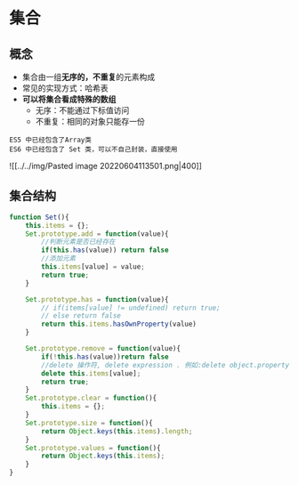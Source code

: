 # 集合

## 概念

- 集合由一组**无序的，不重复**的元素构成
- 常见的实现方式：哈希表
- **可以将集合看成特殊的数组**
	- 无序：不能通过下标值访问
	- 不重复：相同的对象只能存一份

```ad-note
ES5 中已经包含了Array类
ES6 中已经包含了 Set 类，可以不自己封装，直接使用
```

![[../../img/Pasted image 20220604113501.png|400]]

## 集合结构

```js
function Set(){
    this.items = {};
    Set.prototype.add = function(value){
        //判断元素是否已经存在
        if(this.has(value)) return false
        //添加元素
        this.items[value] = value;
        return true;
    }

    Set.prototype.has = function(value){
        // if(items[value] != undefined) return true;
        // else return false
        return this.items.hasOwnProperty(value)
    }

    Set.prototype.remove = function(value){
        if(!this.has(value))return false
        //delete 操作符, delete expression . 例如:delete object.property, delete object['property']
        delete this.items[value];
        return true;
    }
    Set.prototype.clear = function(){
        this.items = {};
    }
    Set.prototype.size = function(){
        return Object.keys(this.items).length;
    }
    Set.prototype.values = function(){
        return Object.keys(this.items);
    }
}
```


